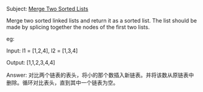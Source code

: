 Subject: [Merge Two Sorted Lists](https://leetcode.com/problems/merge-two-sorted-lists/)

Merge two sorted linked lists and return it as a sorted list. The list should be made by splicing together the nodes of the first two lists.

eg:

Input: l1 = [1,2,4], l2 = [1,3,4]

Output: [1,1,2,3,4,4]

Answer: 
对比两个链表的表头，将小的那个数插入新链表。并将该数从原链表中删除。循环对比表头，直到其中一个链表为空。



